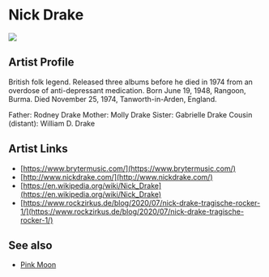 # Nick Drake

![](../../asssets/artists/Nick_Drake.png)

## Artist Profile

British folk legend. Released three albums before he died in 1974 from an overdose of anti-depressant medication.
Born June 19, 1948, Rangoon, Burma. Died November 25, 1974, Tanworth-in-Arden, England.

Father: Rodney Drake
Mother: Molly Drake
Sister: Gabrielle Drake
Cousin (distant): William D. Drake

## Artist Links

- [https://www.brytermusic.com/](https://www.brytermusic.com/)
- [http://www.nickdrake.com/](http://www.nickdrake.com/)
- [https://en.wikipedia.org/wiki/Nick_Drake](https://en.wikipedia.org/wiki/Nick_Drake)
- [https://www.rockzirkus.de/blog/2020/07/nick-drake-tragische-rocker-1/](https://www.rockzirkus.de/blog/2020/07/nick-drake-tragische-rocker-1/)


## See also

- [Pink Moon](Nick_Drake-Pink_Moon.md)
